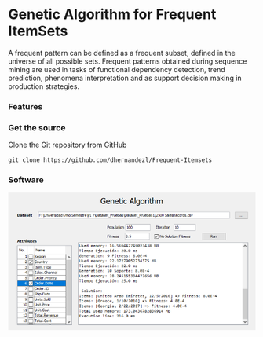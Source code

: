 # Genetic Algorithm for Frequent ItemSets
A frequent pattern can be defined as a frequent subset, defined in the universe of all possible sets. Frequent patterns obtained during sequence mining are used in tasks of functional dependency detection, trend prediction, phenomena interpretation and as support decision making in production strategies.

### Features

### Get the source
Clone the Git repository from GitHub
```github
git clone https://github.com/dhernandezl/Frequent-Itemsets
```
### Software

<img src="./app.png">

